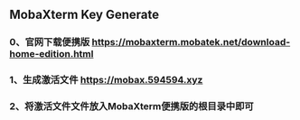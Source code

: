 ## MobaXterm Key Generate

### 0、官网下载便携版 https://mobaxterm.mobatek.net/download-home-edition.html
### 1、生成激活文件   https://mobax.594594.xyz
### 2、将激活文件文件放入MobaXterm便携版的根目录中即可
